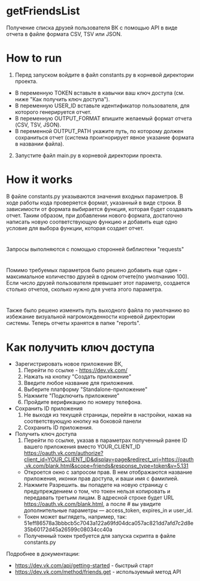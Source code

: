 # getFriendsList
Получение списка друзей пользователя ВК с помощью API в виде отчета в файле формата CSV, TSV или JSON.
# How to run
1) Перед запуском войдите в файл constants.py в корневой директории проекта.
- В переменную TOKEN вставьте в кавычки ваш ключ доступа (см. ниже "Как получить ключ доступа").
- В переменную USER_ID вставьте идентификатор пользователя, для которого генерируется отчет.
- В переменную OUTPUT_FORMAT впишите желаемый формат отчета (CSV, TSV, JSON).
- В переменной OUTPUT_PATH укажите путь, по которому должен сохраниться отчет (система проигнорирует явное указание формата в названии файла).
2) Запустите файл main.py в корневой директории проекта.
# How it works
В файле constants.py указываются значения входных параметров.
В ходе работы кода проверяется формат, указанный в виде строки. В зависимости от формата выбирается функция, которая будет создавать отчет.
Таким образом, при добавлении нового формата, достаточно написать новую соответствующую функцию и добавить еще одно условие для выбора функции, которая создает отчет.
#
Запросы выполняются с помощью сторонней библиотеки "requests"
#
Помимо требуемых параметров было решено добавить еще один - максимальное количество друзей в одном отчете(по умолчанию 100).
Если число друзей пользователя превышает этот параметр, создается столько отчетов, сколько нужно для учета этого параметра.
#
Также было решено изменить путь выходного файла по умолчанию во избежание визуальной нагроможденности корневой директории системы. Теперь отчеты хранятся в папке "reports".
# Как получить ключ доступа
- Зарегистрировать новое приложение ВК, 
  1. Перейти по ссылке - https://dev.vk.com/
  2. Нажать на кнопку "Создать приложение"
  3. Введите любое название для приложения.
  5. Выберите платформу "Standalone-приложение"
  6. Нажмите "Подключить приложение"
  7. Пройдите верификацию по номеру телефона.
- Сохранить ID приложения
  1. Не выходя из текущей страницы, перейти в настройки, нажав на соответствующую кнопку на боковой панели
  2. Сохранить ID приложения.
- Получить ключ доступа
  1. Перейти по ссылке, указав в параметрах полученный ранее ID вашего приложения вместо YOUR_CLIENT_ID https://oauth.vk.com/authorize?client_id=YOUR_CLIENT_ID&display=page&redirect_uri=https://oauth.vk.com/blank.html&scope=friends&response_type=token&v=5.131
  - Откроется окно с запросом прав. В нем отображаются название приложения, иконки прав доступа, и ваши имя с фамилией.
  2. Нажмите Разрешить. вы попадете на новую страницу с предупреждением о том, что токен нельзя копировать и передавать третьим лицам. В адресной строке будет URL https://oauth.vk.com/blank.html, а после # вы увидите дополнительные параметры — access_token, expires_in и user_id.
  - Токен может выглядеть, например, так: 51eff86578a3bbbcb5c7043a122a69fd04dca057ac821dd7afd7c2d8e35b60172d45a26599c08034cc40a
  - Полученный токен требуется для запуска скрипта в файле constants.py

Подробнее в документации:
- https://dev.vk.com/api/getting-started - быстрый старт
- https://dev.vk.com/method/friends.get - используемый метод API
